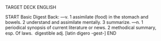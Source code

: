 TARGET DECK
ENGLISH

START
Basic
Digest
Back: —v. 1 assimilate (food) in the stomach and bowels. 2 understand and assimilate mentally. 3 summarize. —n. 1 periodical synopsis of current literature or news. 2 methodical summary, esp. Of laws.  digestible adj. [latin digero -gest-]
END
